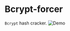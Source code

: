 # Bcrypt-forcer
`Bcrypt` hash cracker. 
![Demo]([https://s2.anh.im/2017/08/05/Screenshot_2017-08-05_03-17-231f72b.png](https://github.com/nu11secur1ty/Bcrypt-forcer/blob/main/Docs/Screenshot%202022-05-23%20165535.png))
